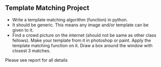 ## Template Matching Project

- Write a template matching algorithm (function) in python.
- It should be generic. This means any image and/or template can be given to it.
- Find a crowd picture on the internet (should not be same as other class fellows). Make your template from it in photoshop or paint. Apply the template matching function on it. Draw a box around the window with closest 3 matches.


Please see report for all details